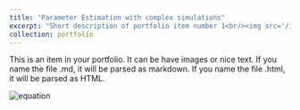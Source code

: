 ```yaml
---
title: "Parameter Estimation with complex simulations"
excerpt: "Short description of portfolio item number 1<br/><img src='/images/redsq/lrg.png'>"
collection: portfolio
---
```


This is an item in your portfolio. It can be have images or nice text. If you name the file .md, it will be parsed as markdown. If you name the file .html, it will be parsed as HTML. 

![equation](https://microsoft.codecogs.com/gif.latex?\dpi{400}\alpha&space;+&space;\frac{2\beta}{\gamma})  
